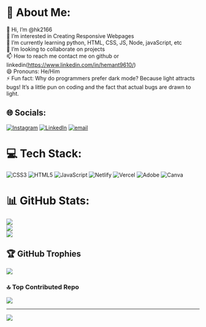 

# 💫 About Me:
👋 Hi, I’m @hk2166<br>👀 I’m interested in Creating Responsive Webpages<br>🌱 I’m currently learning python, HTML, CSS, JS, Node, javaScript, etc<br>💞️ I’m looking to collaborate on projects<br>📫 How to reach me contact me on github or linkedin(https://www.linkedin.com/in/hemant9610/)<br>😄 Pronouns: He/Him<br>⚡ Fun fact: Why do programmers prefer dark mode? Because light attracts bugs! It’s a little pun on coding and the fact that actual bugs are drawn to light.


## 🌐 Socials:
[![Instagram](https://img.shields.io/badge/Instagram-%23E4405F.svg?logo=Instagram&logoColor=white)](https://instagram.com/https://www.instagram.com/_h3mant__/) [![LinkedIn](https://img.shields.io/badge/LinkedIn-%230077B5.svg?logo=linkedin&logoColor=white)](https://linkedin.com/in/https://www.instagram.com/_h3mant__/) [![email](https://img.shields.io/badge/Email-D14836?logo=gmail&logoColor=white)](mailto:9610hemant@gmail.com) 

# 💻 Tech Stack:
![CSS3](https://img.shields.io/badge/css3-%231572B6.svg?style=for-the-badge&logo=css3&logoColor=white) ![HTML5](https://img.shields.io/badge/html5-%23E34F26.svg?style=for-the-badge&logo=html5&logoColor=white) ![JavaScript](https://img.shields.io/badge/javascript-%23323330.svg?style=for-the-badge&logo=javascript&logoColor=%23F7DF1E) ![Netlify](https://img.shields.io/badge/netlify-%23000000.svg?style=for-the-badge&logo=netlify&logoColor=#00C7B7) ![Vercel](https://img.shields.io/badge/vercel-%23000000.svg?style=for-the-badge&logo=vercel&logoColor=white) ![Adobe](https://img.shields.io/badge/adobe-%23FF0000.svg?style=for-the-badge&logo=adobe&logoColor=white) ![Canva](https://img.shields.io/badge/Canva-%2300C4CC.svg?style=for-the-badge&logo=Canva&logoColor=white)
# 📊 GitHub Stats:
![](https://github-readme-stats.vercel.app/api?username=hk2166&theme=dark&hide_border=false&include_all_commits=false&count_private=false)<br/>
![](https://nirzak-streak-stats.vercel.app/?user=hk2166&theme=dark&hide_border=false)<br/>
![](https://github-readme-stats.vercel.app/api/top-langs/?username=hk2166&theme=dark&hide_border=false&include_all_commits=false&count_private=false&layout=compact)

## 🏆 GitHub Trophies
![](https://github-profile-trophy.vercel.app/?username=hk2166&theme=radical&no-frame=false&no-bg=true&margin-w=4)

### 🔝 Top Contributed Repo
![](https://github-contributor-stats.vercel.app/api?username=hk2166&limit=5&theme=dark&combine_all_yearly_contributions=true)

---
[![](https://visitcount.itsvg.in/api?id=hk2166&icon=0&color=0)](https://visitcount.itsvg.in)

<!-- Proudly created with GPRM ( https://gprm.itsvg.in ) -->
